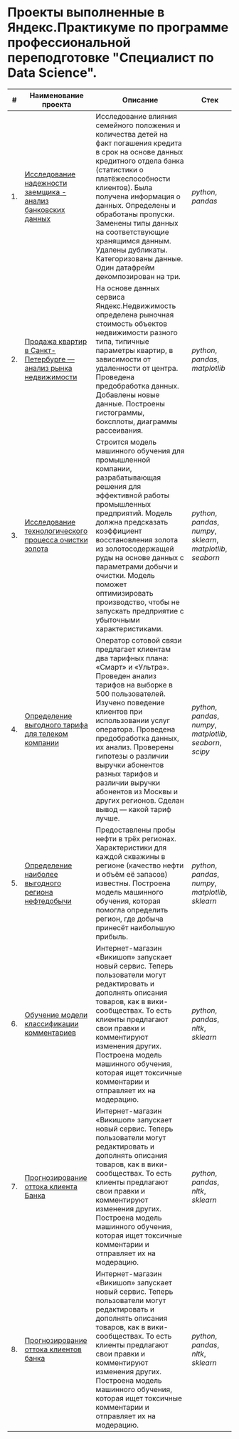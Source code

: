 # Проекты выполненные в Яндекс.Практикуме по программе профессиональной переподготовке "Специалист по Data Science".
                             
| #    | Наименование проекта                | Описание                                                     | Стек                                                         |
| ---- | ------------------------------------------------------------ | ------------------------------------------------------------ | ------------------------------------------------------------ |
| 1.   | [Исследование надежности заемщика - анализ банковских данных](https://github.com/Novikova-EA/yandex_praktikum_projects/tree/main/Analysis%20of%20bank%20data) | Исследование влияния семейного положения и количества детей на факт погашения кредита в срок на основе данных кредитного отдела банка (статистики о платёжеспособности клиентов). Была получена информация о данных. Определены и обработаны пропуски. Заменены типы данных на соответствующие хранящимся данным. Удалены дубликаты. Категоризованы данные. Один датафрейм декомпозирован на три. | *python*, *pandas*       |
| 2.   | [Продажа квартир в Санкт-Петербурге — анализ рынка недвижимости](https://github.com/Novikova-EA/yandex_praktikum_projects/tree/main/Analysis_of_real_estate) | На основе данных сервиса Яндекс.Недвижимость определена рыночная стоимость объектов недвижимости разного типа, типичные параметры квартир, в зависимости от удаленности от центра. Проведена предобработка данных. Добавлены новые данные. Построены гистограммы, боксплоты, диаграммы рассеивания. | *python*, *pandas*,  *matplotlib*     |
| 3.   | [Исследование технологического процесса очистки золота](https://github.com/Novikova-EA/yandex_praktikum_projects/tree/main/Gold%20Recovery) | Строится модель машинного обучения для промышленной компании, разрабатывающая решения для эффективной работы промышленных предприятий. Модель должна предсказать коэффициент восстановления золота из золотосодержащей руды на основе данных с параметрами добычи и очистки. Модель поможет оптимизировать производство, чтобы не запускать предприятие с убыточными характеристиками. | *python*, *pandas*, *numpy*, *sklearn*, *matplotlib*, *seaborn* |
| 4.   | [Определение выгодного тарифа для телеком компании](https://github.com/Novikova-EA/yandex_praktikum_projects/tree/main/Telecom_company_tariff) | Оператор сотовой связи предлагает клиентам два тарифных плана: «Смарт» и «Ультра». Проведен анализ тарифов на выборке в 500 пользователей. Изучено поведение клиентов при использовании услуг оператора. Проведена предобработка данных, их анализ. Проверены гипотезы о различии выручки абонентов разных тарифов и различии выручки абонентов из Москвы и других регионов. Сделан вывод — какой тариф лучше. | *python*, *pandas*, *numpy*, *matplotlib*, *seaborn*, *scipy* |
| 5.   | [Определение наиболее выгодного региона нефтедобычи](https://github.com/Novikova-EA/yandex_praktikum_projects/tree/main/Oil_production_region) | Предоставлены пробы нефти в трёх регионах. Характеристики для каждой скважины в регионе (качество нефти и объём её запасов) известны. Построена модель машинного обучения, которая помогла определить регион, где добыча принесёт наибольшую прибыль.  | *python*, *pandas*, *numpy*, *matplotlib*, *sklearn* |
| 6.   | [Обучение модели классификации комментариев](https://github.com/Novikova-EA/yandex_praktikum_projects/tree/main/Toxic%20comments) | Интернет-магазин «Викишоп» запускает новый сервис. Теперь пользователи могут редактировать и дополнять описания товаров, как в вики-сообществах. То есть клиенты предлагают свои правки и комментируют изменения других. Построена модель машинного обучения, которая ищет токсичные комментарии и отправляет их на модерацию. | *python*, *pandas*, *nltk*, *sklearn* |
| 7.   | [Прогнозирование оттока клиента Банка](https://github.com/Novikova-EA/yandex_praktikum_projects/tree/main/Toxic%20comments) | Интернет-магазин «Викишоп» запускает новый сервис. Теперь пользователи могут редактировать и дополнять описания товаров, как в вики-сообществах. То есть клиенты предлагают свои правки и комментируют изменения других. Построена модель машинного обучения, которая ищет токсичные комментарии и отправляет их на модерацию. | *python*, *pandas*, *nltk*, *sklearn* |
| 8.   | [Прогнозирование оттока клиентов банка](https://github.com/Novikova-EA/yandex_praktikum_projects/tree/main/Toxic%20comments) | Интернет-магазин «Викишоп» запускает новый сервис. Теперь пользователи могут редактировать и дополнять описания товаров, как в вики-сообществах. То есть клиенты предлагают свои правки и комментируют изменения других. Построена модель машинного обучения, которая ищет токсичные комментарии и отправляет их на модерацию. | *python*, *pandas*, *nltk*, *sklearn* |



